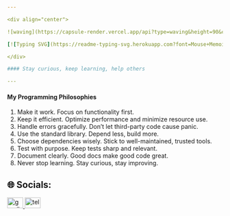 ```yaml
---

<div align="center">

![waving](https://capsule-render.vercel.app/api?type=waving&height=90&color=gradient)

[![Typing SVG](https://readme-typing-svg.herokuapp.com?font=Mouse+Memoirs&size=65&pause=500&color=cd9106&vCenter=true&width=700&height=70&lines=Alireza+Mousavi;a+Software+Engineer)](https://git.io/typing-svg)

</div>

#### Stay curious, keep learning, help others

---
```


#### My Programming Philosophies

1. Make it work. Focus on functionality first.
2. Keep it efficient. Optimize performance and minimize resource use.
3. Handle errors gracefully. Don’t let third-party code cause panic.
4. Use the standard library. Depend less, build more.
5. Choose dependencies wisely. Stick to well-maintained, trusted tools.
6. Test with purpose. Keep tests sharp and relevant.
7. Document clearly. Good docs make good code great.
8. Never stop learning. Stay curious, stay improving.

## 🌐 Socials:
<div align="left">
  <a href="alireza.msvi1313@gmail.com" target="_blank">
    <img src="https://raw.githubusercontent.com/maurodesouza/profile-readme-generator/master/src/assets/icons/social/gmail/default.svg" width="37" height="25" alt="gmail logo"/>
  </a>
  <a href="https://t.me/alireza_msvi13" target="_blank">
    <img src="https://raw.githubusercontent.com/maurodesouza/profile-readme-generator/master/src/assets/icons/social/telegram/default.svg" width="37" height="25" alt="telegram logo"/>
  </a>
</div>
